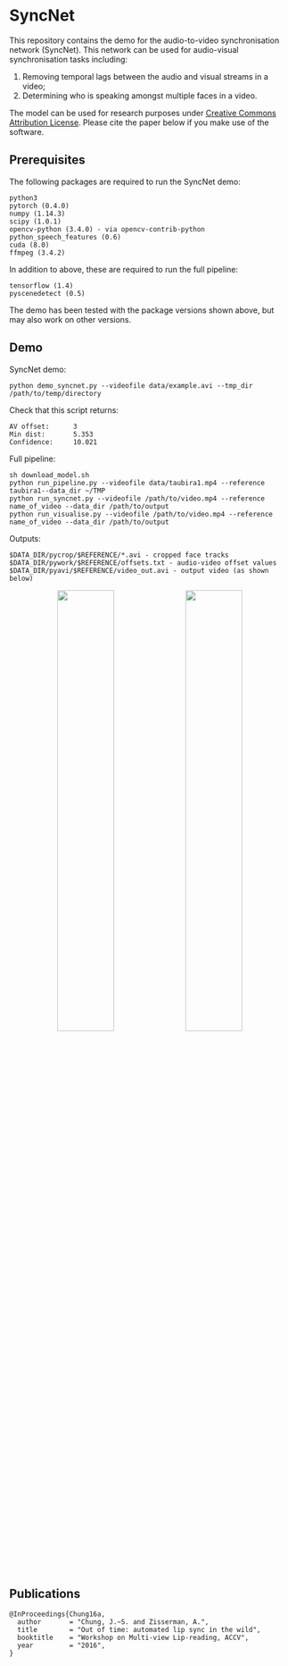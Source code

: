 # SyncNet

This repository contains the demo for the audio-to-video synchronisation network (SyncNet). This network can be used for audio-visual synchronisation tasks including: 
1. Removing temporal lags between the audio and visual streams in a video;
2. Determining who is speaking amongst multiple faces in a video. 

The model can be used for research purposes under <a href="https://creativecommons.org/licenses/by/4.0/">Creative Commons Attribution License</a>. Please cite the paper below if you make use of the software. 

## Prerequisites
The following packages are required to run the SyncNet demo:
```
python3
pytorch (0.4.0)
numpy (1.14.3)
scipy (1.0.1)
opencv-python (3.4.0) - via opencv-contrib-python
python_speech_features (0.6)
cuda (8.0)
ffmpeg (3.4.2)
```

In addition to above, these are required to run the full pipeline:
```
tensorflow (1.4)
pyscenedetect (0.5) 
```

The demo has been tested with the package versions shown above, but may also work on other versions.

## Demo

SyncNet demo:
```
python demo_syncnet.py --videofile data/example.avi --tmp_dir /path/to/temp/directory
```

Check that this script returns:
```
AV offset:      3 
Min dist:       5.353
Confidence:     10.021
```

Full pipeline:
```
sh download_model.sh
python run_pipeline.py --videofile data/taubira1.mp4 --reference taubira1--data_dir ~/TMP
python run_syncnet.py --videofile /path/to/video.mp4 --reference name_of_video --data_dir /path/to/output
python run_visualise.py --videofile /path/to/video.mp4 --reference name_of_video --data_dir /path/to/output
```

Outputs:
```
$DATA_DIR/pycrop/$REFERENCE/*.avi - cropped face tracks
$DATA_DIR/pywork/$REFERENCE/offsets.txt - audio-video offset values
$DATA_DIR/pyavi/$REFERENCE/video_out.avi - output video (as shown below)
```
<p align="center">
  <img src="img/ex1.jpg" width="45%"/>
  <img src="img/ex2.jpg" width="45%"/>
</p>

## Publications
 
```
@InProceedings{Chung16a,
  author       = "Chung, J.~S. and Zisserman, A.",
  title        = "Out of time: automated lip sync in the wild",
  booktitle    = "Workshop on Multi-view Lip-reading, ACCV",
  year         = "2016",
}
```
